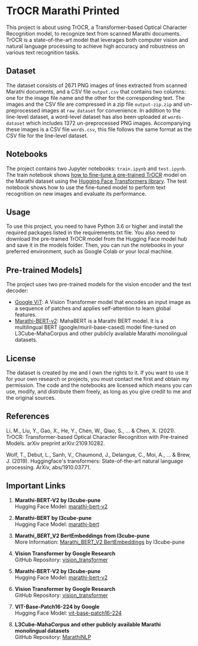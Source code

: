 # TrOCR Marathi Printed


This project is about using TrOCR, a Transformer-based Optical Character Recognition model, to recognize text from scanned Marathi documents. TrOCR is a state-of-the-art model that leverages both computer vision and natural language processing to achieve high accuracy and robustness on various text recognition tasks.

## Dataset

The dataset consists of 2671 PNG images of lines extracted from scanned Marathi documents, and a CSV file `output.csv` that contains two columns: one for the image file name and the other for the corresponding text. The images and the CSV file are compressed in a zip file `output-zip.zip` and un-preprocessed images at `raw_dataset` for convenience.
In addition to the line-level dataset, a word-level dataset has also been uploaded at `words-dataset` which includes 1372 un-preprocessed PNG images. Accompanying these images is a CSV file `words.csv`, this file follows the same format as the CSV file for the line-level dataset.

## Notebooks

The project contains two Jupyter notebooks: `train.ipynb` and `test.ipynb`. The train notebook shows [how to fine-tune a pre-trained TrOCR](https://github.com/NielsRogge/Transformers-Tutorials/blob/master/TrOCR/Fine_tune_TrOCR_on_IAM_Handwriting_Database_using_native_PyTorch.ipynb) model on the Marathi dataset using the [Hugging Face Transformers library](https://huggingface.co/docs/transformers/en/index). The test notebook shows how to use the fine-tuned model to perform text recognition on new images and evaluate its performance.

## Usage

To use this project, you need to have Python 3.6 or higher and install the required packages listed in the requirements.txt file. You also need to download the pre-trained TrOCR model from the Hugging Face model hub and save it in the models folder. Then, you can run the notebooks in your preferred environment, such as Google Colab or your local machine.

## Pre-trained Models]

The project uses two pre-trained models for the vision encoder and the text decoder:

- [Google ViT](https://huggingface.co/google/vit-base-patch16-224): A Vision Transformer model that encodes an input image as a sequence of patches and applies self-attention to learn global features.
- [Marathi-BERT-v2](https://huggingface.co/l3cube-pune/marathi-bert-v2): MahaBERT is a Marathi BERT model. It is a multilingual BERT (google/muril-base-cased) model fine-tuned on L3Cube-MahaCorpus and other publicly available Marathi monolingual datasets.

## License

The dataset is created by me and I own the rights to it. If you want to use it for your own research or projects, you must contact me first and obtain my permission. The code and the notebooks are licensed which means you can use, modify, and distribute them freely, as long as you give credit to me and the original sources.

## References

Li, M., Liu, Y., Gao, X., He, Y., Chen, W., Qiao, S., ... & Chen, X. (2021). TrOCR: Transformer-based Optical Character Recognition with Pre-trained Models. arXiv preprint arXiv:2109.10282.

Wolf, T., Debut, L., Sanh, V., Chaumond, J., Delangue, C., Moi, A., ... & Brew, J. (2019). Huggingface's transformers: State-of-the-art natural language processing. ArXiv, abs/1910.03771.




## Important Links

1. **Marathi-BERT-V2 by l3cube-pune**  
   Hugging Face Model: [marathi-bert-v2](https://huggingface.co/l3cube-pune/marathi-bert-v2)
   
2. **Marathi-BERT by l3cube-pune**  
   Hugging Face Model: [marathi-bert](https://huggingface.co/l3cube-pune/marathi-bert)
   
3. **Marathi_BERT_V2 BertEmbeddings from l3cube-pune**  
   More Information: [Marathi_BERT_V2 BertEmbeddings](https://sparknlp.org/2023/09/13/marathi_bert_v2_mr.html) by l3cube-pune
   
4. **Vision Transformer by Google Research**  
   GitHub Repository: [vision_transformer](https://github.com/google-research/vision_transformer)
   
5. **Marathi-BERT-V2 by l3cube-pune**  
   Hugging Face Model: [marathi-bert-v2](https://huggingface.co/l3cube-pune/marathi-bert-v2)
   
6. **Vision Transformer by Google Research**  
   GitHub Repository: [vision_transformer](https://github.com/google-research/vision_transformer)
   
7. **VIT-Base-Patch16-224 by Google**  
   Hugging Face Model: [vit-base-patch16-224](https://huggingface.co/google/vit-base-patch16-224)
   
8. **L3Cube-MahaCorpus and other publicly available Marathi monolingual datasets**  
   GitHub Repository: [MarathiNLP](https://github.com/l3cube-pune/MarathiNLP)

